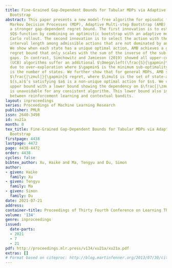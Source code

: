 ```yaml
---
title: Fine-Grained Gap-Dependent Bounds for Tabular MDPs via Adaptive Multi-Step
  Bootstrap
abstract: This paper presents a new model-free algorithm for episodic finite-horizon
  Markov Decision Processes (MDP), Adaptive Multi-step Bootstrap (AMB), which enjoys
  a stronger gap-dependent regret bound. The first innovation is to estimate the optimal
  $Q$-function by combining an optimistic bootstrap with an adaptive multi-step Monte
  Carlo rollout. The second innovation is to select the action with the largest confidence
  interval length among admissible actions that are not dominated by any other actions.
  We show when each state has a unique optimal action, AMB achieves a gap-dependent
  regret bound that only scales with the sum of the inverse of the sub-optimality
  gaps. In contrast, Simchowitz and Jamieson (2019) showed all upper-confidence-bound
  (UCB) algorithms suffer an additional $\Omega\left(\frac{S}{\gapmin}\right)$ regret
  due to over-exploration where $\gapmin$ is the minimum sub-optimality gap and $S$
  is the number of states. We further show that for general MDPs, AMB suffers an additional
  $\frac{|\zmul|}{\gapmin}$ regret, where $\zmul$ is the set of state-action pairs
  $(s,a)$’s satisfying $a$ is a non-unique optimal action for $s$. We complement our
  upper bound with a lower bound showing the dependency on $\frac{|\zmul|}{\gapmin}$
  is unavoidable for any consistent algorithm. This lower bound also implies a separation
  between reinforcement learning and contextual bandits.
layout: inproceedings
series: Proceedings of Machine Learning Research
publisher: PMLR
issn: 2640-3498
id: xu21a
month: 0
tex_title: Fine-Grained Gap-Dependent Bounds for Tabular MDPs via Adaptive Multi-Step
  Bootstrap
firstpage: 4438
lastpage: 4472
page: 4438-4472
order: 4438
cycles: false
bibtex_author: Xu, Haike and Ma, Tengyu and Du, Simon
author:
- given: Haike
  family: Xu
- given: Tengyu
  family: Ma
- given: Simon
  family: Du
date: 2021-07-21
address:
container-title: Proceedings of Thirty Fourth Conference on Learning Theory
volume: '134'
genre: inproceedings
issued:
  date-parts:
  - 2021
  - 7
  - 21
pdf: http://proceedings.mlr.press/v134/xu21a/xu21a.pdf
extras: []
# Format based on citeproc: http://blog.martinfenner.org/2013/07/30/citeproc-yaml-for-bibliographies/
---
```

